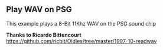 Play WAV on PSG
----------------------

This example plays a 8-Bit 11Khz WAV on the PSG sound chip  

**Thanks to Ricardo Bittencourt**   
https://github.com/ricbit/Oldies/tree/master/1997-10-readwav
